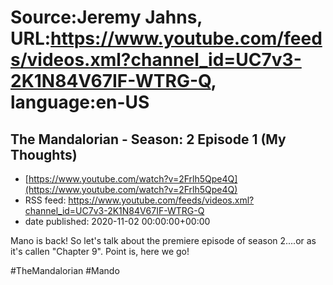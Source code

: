 # Source:Jeremy Jahns, URL:https://www.youtube.com/feeds/videos.xml?channel_id=UC7v3-2K1N84V67IF-WTRG-Q, language:en-US

## The Mandalorian - Season: 2 Episode 1 (My Thoughts)
 - [https://www.youtube.com/watch?v=2Frlh5Qpe4Q](https://www.youtube.com/watch?v=2Frlh5Qpe4Q)
 - RSS feed: https://www.youtube.com/feeds/videos.xml?channel_id=UC7v3-2K1N84V67IF-WTRG-Q
 - date published: 2020-11-02 00:00:00+00:00

Mano is back! So let's talk about the premiere episode of season 2....or as it's callen "Chapter 9". Point is, here we go!

#TheMandalorian #Mando

